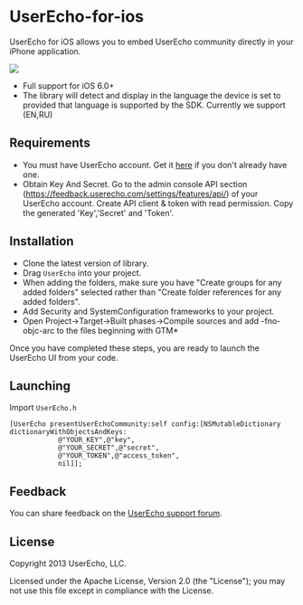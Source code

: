 UserEcho-for-ios
================

UserEcho for iOS allows you to embed UserEcho community directly in your iPhone application.

![](https://www.userecho.com/s/assets/img/ios/userecho-for-ios-screenshots.png)

* Full support for iOS 6.0+
* The library will detect and display in the language the device is set to provided that language is supported by the SDK.
Currently we support (EN,RU)

Requirements
------------

* You must have UserEcho account. Get it [here](http://userecho.com/project/new/) if you don't already have one.
* Obtain Key And Secret. Go to the admin console API section (https://feedback.userecho.com/settings/features/api/) of your UserEcho account. Create API client & token with read permission. Copy the generated 'Key','Secret' and 'Token'.



Installation
------------

* Clone the latest version of library.
* Drag `UserEcho` into your project.
* When adding the folders, make sure you have "Create groups for any added folders" selected rather than "Create folder references for any added folders".
* Add Security and SystemConfiguration frameworks to your project.
* Open Project->Target->Built phases->Compile sources and add -fno-objc-arc to the files beginning with GTM*

Once you have completed these steps, you are ready to launch the UserEcho UI
from your code.

Launching
---------

Import `UserEcho.h`

    [UserEcho presentUserEchoCommunity:self config:[NSMutableDictionary dictionaryWithObjectsAndKeys:
                @"YOUR_KEY",@"key",
                @"YOUR_SECRET",@"secret",
                @"YOUR_TOKEN",@"access_token",
                nil]];

Feedback
--------

You can share feedback on the [UserEcho support forum](http://feedback.userecho.com).

License
-------

Copyright 2013 UserEcho, LLC. 

Licensed under the Apache License, Version 2.0 (the "License");
you may not use this file except in compliance with the License.

